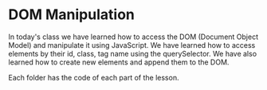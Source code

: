 # DOM Manipulation

In today's class we have learned how to access the DOM (Document Object Model) and manipulate it using JavaScript. We have learned how to access elements by their id, class, tag name using the querySelector. We have also learned how to create new elements and append them to the DOM.

Each folder has the code of each part of the lesson.